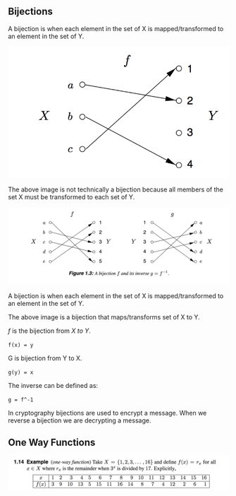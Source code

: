 ## Bijections

A bijection is when each element in the set of X is mapped/transformed to an element in the set of Y.

![alt text](https://raw.githubusercontent.com/ccdle12/applied-cryptography-notes/master/images/bijection-1.png)

The above image is not technically a bijection because all members of the set X must be transformed to each set of Y.

![alt text](https://raw.githubusercontent.com/ccdle12/applied-cryptography-notes/master/images/bijection-2.png)

A bijection is when each element in the set of X is mapped/transformed to an element in the set of Y.

The above image is a bijection that maps/transforms set of X to Y.

*f* is the bijection from *X to Y*.

`f(x) = y`

G is bijection from Y to X.

`g(y) = x`

The inverse can be defined as:

`g = f^-1`

In cryptography bijections are used to encrypt a message. When we reverse a bijection we are decrypting a message.

## One Way Functions

![alt text](https://raw.githubusercontent.com/ccdle12/applied-cryptography-notes/master/images/one-way-function-1.png)
